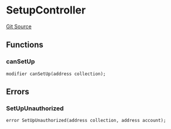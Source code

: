 # SetupController
[Git Source](https://github.com/0xStation/groupos/blob/a8023d340c65e0d686ded288134361dc4f500ad5/src/lib/module/SetupController.sol)


## Functions
### canSetUp


```solidity
modifier canSetUp(address collection);
```

## Errors
### SetUpUnauthorized

```solidity
error SetUpUnauthorized(address collection, address account);
```

